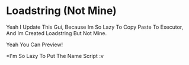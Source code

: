 # Loadstring (Not Mine)

Yeah I Update This Gui, Because Im So
Lazy To Copy Paste To Executor, And Im
Created Loadstring But Not Mine.

Yeah You Can Preview!

*I'm So Lazy To Put The Name Script :v
